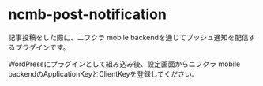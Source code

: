 # ncmb-post-notification

記事投稿をした際に、ニフクラ mobile backendを通じてプッシュ通知を配信するプラグインです。

WordPressにプラグインとして組み込み後、設定画面からニフクラ mobile backendのApplicationKeyとClientKeyを登録してください。

